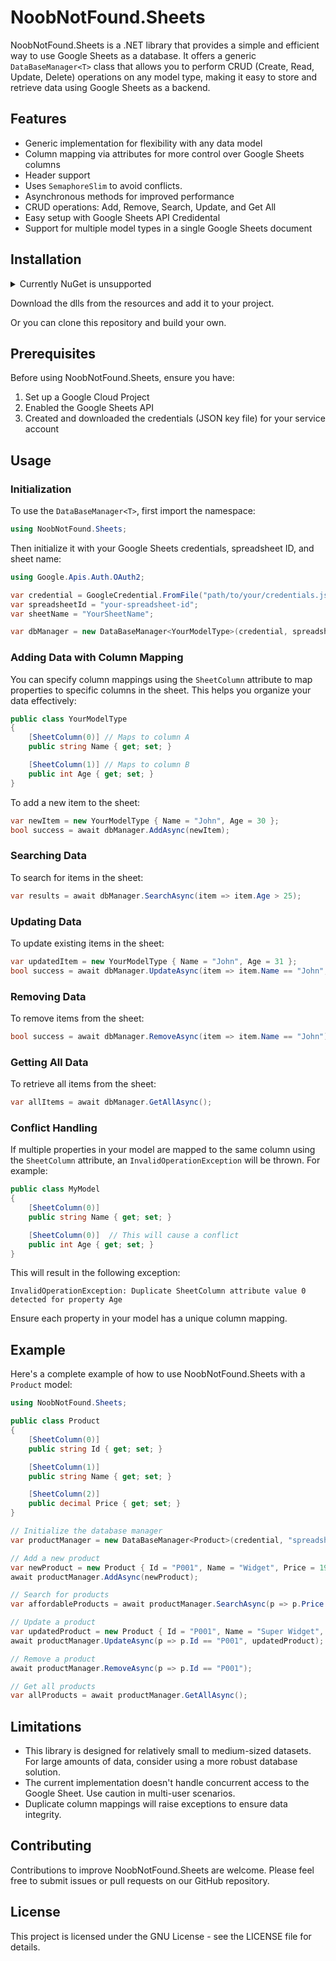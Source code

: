 # NoobNotFound.Sheets

NoobNotFound.Sheets is a .NET library that provides a simple and efficient way to use Google Sheets as a database. It offers a generic `DataBaseManager<T>` class that allows you to perform CRUD (Create, Read, Update, Delete) operations on any model type, making it easy to store and retrieve data using Google Sheets as a backend.

## Features

- Generic implementation for flexibility with any data model
- Column mapping via attributes for more control over Google Sheets columns
- Header support
- Uses `SemaphoreSlim` to avoid conflicts.
- Asynchronous methods for improved performance
- CRUD operations: Add, Remove, Search, Update, and Get All
- Easy setup with Google Sheets API Credidental
- Support for multiple model types in a single Google Sheets document

## Installation

<details>
  <summary>Currently NuGet is unsupported</summary>

  
You can install the NoobNotFound.Sheets package via NuGet Package Manager

```
Install-Package NoobNotFound.Sheets
```

Or via the .NET CLI:

```
dotnet add package NoobNotFound.Sheets
```
</details>

Download the dlls from the resources and add it to your project.

Or you can clone this repository and build your own.

## Prerequisites

Before using NoobNotFound.Sheets, ensure you have:

1. Set up a Google Cloud Project
2. Enabled the Google Sheets API
3. Created and downloaded the credentials (JSON key file) for your service account

## Usage

### Initialization

To use the `DataBaseManager<T>`, first import the namespace:

```csharp
using NoobNotFound.Sheets;
```

Then initialize it with your Google Sheets credentials, spreadsheet ID, and sheet name:

```csharp
using Google.Apis.Auth.OAuth2;

var credential = GoogleCredential.FromFile("path/to/your/credentials.json");
var spreadsheetId = "your-spreadsheet-id";
var sheetName = "YourSheetName";

var dbManager = new DataBaseManager<YourModelType>(credential, spreadsheetId, sheetName);
```

### Adding Data with Column Mapping

You can specify column mappings using the `SheetColumn` attribute to map properties to specific columns in the sheet. This helps you organize your data effectively:

```csharp
public class YourModelType
{
    [SheetColumn(0)] // Maps to column A
    public string Name { get; set; }

    [SheetColumn(1)] // Maps to column B
    public int Age { get; set; }
}
```

To add a new item to the sheet:

```csharp
var newItem = new YourModelType { Name = "John", Age = 30 };
bool success = await dbManager.AddAsync(newItem);
```

### Searching Data

To search for items in the sheet:

```csharp
var results = await dbManager.SearchAsync(item => item.Age > 25);
```

### Updating Data

To update existing items in the sheet:

```csharp
var updatedItem = new YourModelType { Name = "John", Age = 31 };
bool success = await dbManager.UpdateAsync(item => item.Name == "John", updatedItem);
```

### Removing Data

To remove items from the sheet:

```csharp
bool success = await dbManager.RemoveAsync(item => item.Name == "John");
```

### Getting All Data

To retrieve all items from the sheet:

```csharp
var allItems = await dbManager.GetAllAsync();
```

### Conflict Handling

If multiple properties in your model are mapped to the same column using the `SheetColumn` attribute, an `InvalidOperationException` will be thrown. For example:

```csharp
public class MyModel
{
    [SheetColumn(0)]
    public string Name { get; set; }

    [SheetColumn(0)]  // This will cause a conflict
    public int Age { get; set; }
}
```

This will result in the following exception:

```plaintext
InvalidOperationException: Duplicate SheetColumn attribute value 0 detected for property Age
```

Ensure each property in your model has a unique column mapping.

## Example

Here's a complete example of how to use NoobNotFound.Sheets with a `Product` model:

```csharp
using NoobNotFound.Sheets;

public class Product
{
    [SheetColumn(0)]
    public string Id { get; set; }

    [SheetColumn(1)]
    public string Name { get; set; }

    [SheetColumn(2)]
    public decimal Price { get; set; }
}

// Initialize the database manager
var productManager = new DataBaseManager<Product>(credential, "spreadsheet-id", "Products");

// Add a new product
var newProduct = new Product { Id = "P001", Name = "Widget", Price = 19.99m };
await productManager.AddAsync(newProduct);

// Search for products
var affordableProducts = await productManager.SearchAsync(p => p.Price < 50);

// Update a product
var updatedProduct = new Product { Id = "P001", Name = "Super Widget", Price = 24.99m };
await productManager.UpdateAsync(p => p.Id == "P001", updatedProduct);

// Remove a product
await productManager.RemoveAsync(p => p.Id == "P001");

// Get all products
var allProducts = await productManager.GetAllAsync();
```

## Limitations

- This library is designed for relatively small to medium-sized datasets. For large amounts of data, consider using a more robust database solution.
- The current implementation doesn't handle concurrent access to the Google Sheet. Use caution in multi-user scenarios.
- Duplicate column mappings will raise exceptions to ensure data integrity.

## Contributing

Contributions to improve NoobNotFound.Sheets are welcome. Please feel free to submit issues or pull requests on our GitHub repository.

## License

This project is licensed under the GNU License - see the LICENSE file for details.
